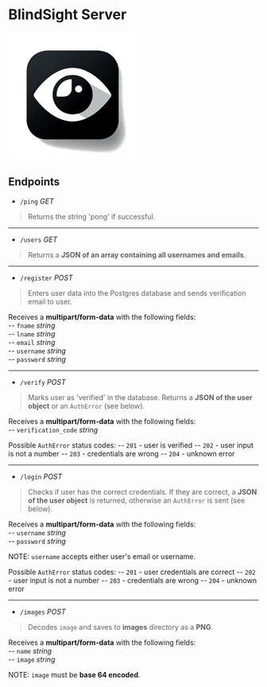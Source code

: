 # BlindSight Server
![BlindSight Logo](assets/blindsight_logo.png)
## Endpoints
- `/ping` _GET_
> Returns the string 'pong' if successful.
   
  
***
- `/users` _GET_
> Returns a **JSON of an array containing all usernames and emails**.
  
  
***
- `/register` _POST_  
> Enters user data into the Postgres database and sends verification email to user.

Receives a **multipart/form-data** with the following fields:  
-- `fname` _string_  
-- `lname` _string_  
-- `email` _string_  
-- `username` _string_  
-- `password` _string_  
  
***
- `/verify` _POST_
> Marks user as 'verified' in the database. Returns a **JSON of the user object** or an `AuthError` (see below).
  
Receives a **multipart/form-data** with the following fields:  
-- `verification_code` _string_
  
Possible `AuthError` status codes:
-- `201` - user is verified
-- `202` - user input is not a number
-- `203` - credentials are wrong
-- `204` - unknown error
  
***
- `/login` _POST_
> Checks if user has the correct credentials. If they are correct, a **JSON of the user object** is returned, otherwise an `AuthError`
is sent (see below).  
   
Receives a **multipart/form-data** with the following fields:    
-- `username` _string_  
-- `password` _string_  
    
NOTE: `username` accepts either user's email or username.  
   
Possible `AuthError` status codes:
-- `201` - user credentials are correct
-- `202` - user input is not a number
-- `203` - credentials are wrong
-- `204` - unknown error
    
***
- `/images` _POST_  
> Decodes `image` and saves to **images** directory as a **PNG**.    
  
Receives a **multipart/form-data** with the following fields:  
-- `name` _string_  
-- `image` _string_    
  
NOTE: `image` must be **base 64 encoded**.
  

